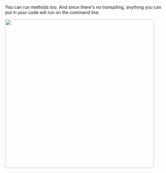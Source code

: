 You can run methods too. And since there's no transpiling, anything you can put in your
code will run on the command line.

<img height="480" src="https://s3.amazonaws.com/mjs.neo.learning.images/intro/Add.png"/>
